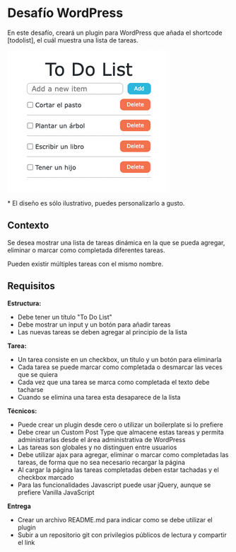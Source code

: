 #
# **Desafío WordPress**

En este desafío, creará un plugin para WordPress que añada el shortcode [todolist], el cuál muestra una lista de tareas.

![alt text](https://github.com/newcombin/devskillsWP/blob/main/template.png "Diseño web")

\* El diseño es sólo ilustrativo, puedes personalizarlo a gusto.

## **Contexto**

Se desea mostrar una lista de tareas dinámica en la que se pueda agregar, eliminar o marcar como completada diferentes tareas.

Pueden existir múltiples tareas con el mismo nombre.

## **Requisitos**

**Estructura:**

- Debe tener un título &quot;To Do List&quot;
- Debe mostrar un input y un botón para añadir tareas
- Las nuevas tareas se deben agregar al principio de la lista

**Tarea:**

- Un tarea consiste en un checkbox, un título y un botón para eliminarla
- Cada tarea se puede marcar como completada o desmarcar las veces que se quiera
- Cada vez que una tarea se marca como completada el texto debe tacharse
- Cuando se elimina una tarea esta desaparece de la lista

**Técnicos:**

- Puede crear un plugin desde cero o utilizar un boilerplate si lo prefiere
- Debe crear un Custom Post Type que almacene estas tareas y permita administrarlas desde el área administrativa de WordPress
- Las tareas son globales y no distinguen entre usuarios
- Debe utilizar ajax para agregar, eliminar o marcar como completadas las tareas, de forma que no sea necesario recargar la página
- Al cargar la página las tareas completadas deben estar tachadas y el checkbox marcado
- Para las funcionalidades Javascript puede usar jQuery, aunque se prefiere Vanilla JavaScript

**Entrega**

- Crear un archivo README.md para indicar como se debe utilizar el plugin
- Subir a un repositorio git con privilegios públicos de lectura y compartir el link
